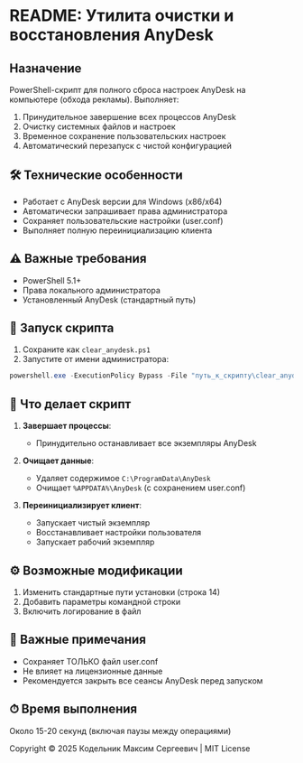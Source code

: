 # **README: Утилита очистки и восстановления AnyDesk**

## **Назначение**
PowerShell-скрипт для полного сброса настроек AnyDesk на компьютере (обхода рекламы). Выполняет:
1. Принудительное завершение всех процессов AnyDesk
2. Очистку системных файлов и настроек
3. Временное сохранение пользовательских настроек
4. Автоматический перезапуск с чистой конфигурацией

## **🛠 Технические особенности**
- Работает с AnyDesk версии для Windows (x86/x64)
- Автоматически запрашивает права администратора
- Сохраняет пользовательские настройки (user.conf)
- Выполняет полную переинициализацию клиента

## **⚠️ Важные требования**
- PowerShell 5.1+
- Права локального администратора
- Установленный AnyDesk (стандартный путь)

## **🚀 Запуск скрипта**
1. Сохраните как `clear_anydesk.ps1`
2. Запустите от имени администратора:
```powershell
powershell.exe -ExecutionPolicy Bypass -File "путь_к_скрипту\clear_anydesk.ps1"
```

## **🔧 Что делает скрипт**
1. **Завершает процессы**:
   - Принудительно останавливает все экземпляры AnyDesk

2. **Очищает данные**:
   - Удаляет содержимое `C:\ProgramData\AnyDesk`
   - Очищает `%APPDATA%\AnyDesk` (с сохранением user.conf)

3. **Переинициализирует клиент**:
   - Запускает чистый экземпляр
   - Восстанавливает настройки пользователя
   - Запускает рабочий экземпляр

## **⚙️ Возможные модификации**
1. Изменить стандартные пути установки (строка 14)
2. Добавить параметры командной строки
3. Включить логирование в файл

## **📌 Важные примечания**
- Сохраняет ТОЛЬКО файл user.conf
- Не влияет на лицензионные данные
- Рекомендуется закрыть все сеансы AnyDesk перед запуском

## **⏱ Время выполнения**
Около 15-20 секунд (включая паузы между операциями)

Copyright © 2025 Кодельник Максим Сергеевич | MIT License
